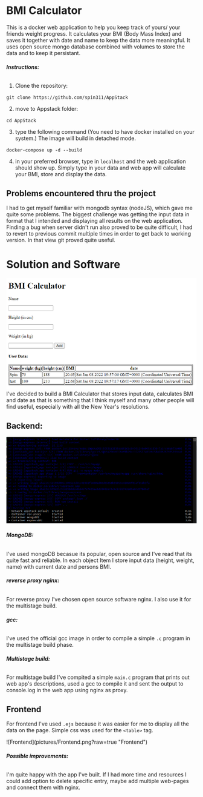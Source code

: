 # BMI Calculator
This is a docker web application to help you keep track of yours/ your friends weight progress.
 It calculates your BMI (Body Mass Index) and saves it together with date and name to keep the data more meaningful.
 It uses open source mongo database combined with volumes to store the data and to keep it persistant.

###### **Instructions:**

1. Clone the repository:
```Shell 
git clone https://github.com/spin311/AppStack
```
2. move to Appstack folder:
```Shell 
cd AppStack
```

3. type the following command (You need to have docker installed on your system.) The image will build in detached mode.
```Shell 
docker-compose up -d --build
```
4. in your preferred browser, type in ```localhost``` and the web application should show up.
Simply type in your data and web app will calculate your BMI, store and display the data.

## Problems encountered thru the project

I had to get myself familiar with mongodb syntax (nodeJS), which gave me quite some problems. 
The biggest challenge was getting the input data in format that I intended and displaying all results on the web application.
Finding a bug when server didn't run also proved to be quite difficult, I had to revert to previous commit multiple times in order to get back to working version. In that view git proved quite useful.

# Solution and Software
![Solution](./pictures/Solution.png?raw=true "Solution")
I've decided to build a BMI Calculator that stores input data, calculates BMI and date as that is something that I think myself and many other people will find useful, especially with all the New Year's resolutions. 
## **Backend:**
![cmd](pictures/cmd.png?raw=true "cmd")
###### **MongoDB:**
I've used mongoDB becasue its popular, open source and I've read that its quite fast and reliable.
In each object Item I store input data (height, weight, name) with current date and persons BMI.

###### **reverse proxy nginx:**
For reverse proxy I've chosen open source software nginx. I also use it for the multistage build.

###### **gcc:**
I've used the official gcc image in order to compile a simple ```.c``` program in the multistage build phase.

###### **Multistage build:**
For multistage build I've compited a simple ```main.c``` program that prints out web app's descriptions, used a gcc to compile it and sent the output to console.log in the web app using nginx as proxy.

## **Frontend**
For frontend I've used ```.ejs``` because it was easier for me to display all the data on the page. 
Simple css was used for the ```<table>``` tag.
<br>
<div>
![Frontend](pictures/Frontend.png?raw=true "Frontend")
</div>

###### **Possible improvements:**
I'm quite happy with the app I've built. If I had more time and resources I could add option to delete specific entry, maybe add multiple web-pages and connect them with nginx. 
